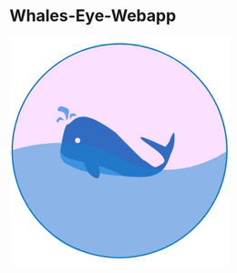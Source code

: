 # Whales-Eye-Webapp
![Image of Whales-Eye](https://github.com/VishwajeetJK/Whales-Eye-Webapp/blob/master/whalefront/images/whalesnot.png)

